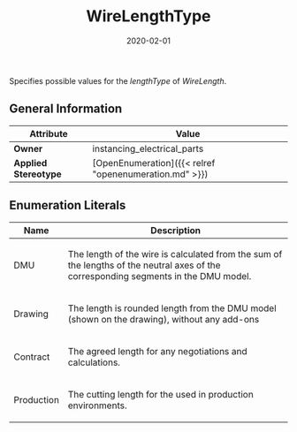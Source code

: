 ﻿---
title: WireLengthType
toc: false
type: specs
date: "2020-02-01"
draft: false
specification: VEC
version: 1.2.0
documentType: "Recommendation"
elementType: Class
classes:
  - WireLengthType
menu_name: vec-1.2.0
---
Specifies possible values for the <i>lengthType </i>of <i>WireLength</i>.
## General Information

| Attribute               | Value |
|-------------------------|-------|
| **Owner**               | instancing_electrical_parts |
| **Applied Stereotype**  | [OpenEnumeration]({{< relref "openenumeration.md" >}})<br/>  |

## Enumeration Literals
| Name          | **Description** |
|---------------|-----------------|
| DMU | <p> The length of the wire is calculated from the sum of the lengths of the neutral axes of the corresponding segments in the DMU model.      </p> |
| Drawing | <p> The length is rounded length from the DMU model (shown on the drawing), without any add-ons      </p> |
| Contract | <p> The agreed length for any negotiations and calculations.      </p> |
| Production | <p> The cutting length for the used in production environments.      </p> |
